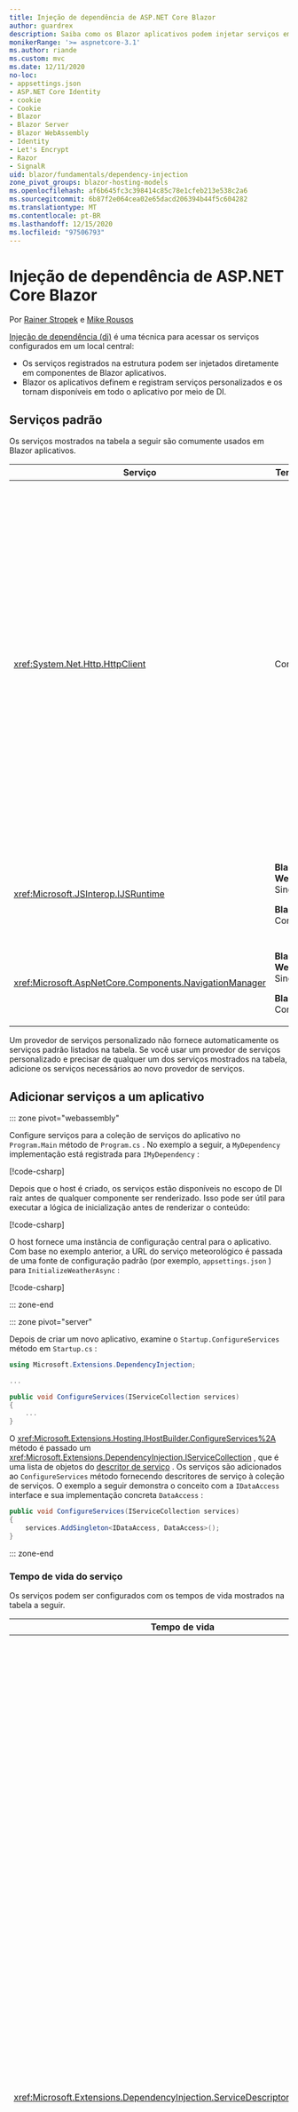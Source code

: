 ```yaml
---
title: Injeção de dependência de ASP.NET Core Blazor
author: guardrex
description: Saiba como os Blazor aplicativos podem injetar serviços em componentes.
monikerRange: '>= aspnetcore-3.1'
ms.author: riande
ms.custom: mvc
ms.date: 12/11/2020
no-loc:
- appsettings.json
- ASP.NET Core Identity
- cookie
- Cookie
- Blazor
- Blazor Server
- Blazor WebAssembly
- Identity
- Let's Encrypt
- Razor
- SignalR
uid: blazor/fundamentals/dependency-injection
zone_pivot_groups: blazor-hosting-models
ms.openlocfilehash: af6b645fc3c398414c85c78e1cfeb213e538c2a6
ms.sourcegitcommit: 6b87f2e064cea02e65dacd206394b44f5c604282
ms.translationtype: MT
ms.contentlocale: pt-BR
ms.lasthandoff: 12/15/2020
ms.locfileid: "97506793"
---
```

# <a name="aspnet-core-no-locblazor-dependency-injection"></a>Injeção de dependência de ASP.NET Core Blazor

Por [Rainer Stropek](https://www.timecockpit.com) e [Mike Rousos](https://github.com/mjrousos)

[Injeção de dependência (di)](xref:fundamentals/dependency-injection) é uma técnica para acessar os serviços configurados em um local central:

* Os serviços registrados na estrutura podem ser injetados diretamente em componentes de Blazor aplicativos.
* Blazor os aplicativos definem e registram serviços personalizados e os tornam disponíveis em todo o aplicativo por meio de DI.

## <a name="default-services"></a>Serviços padrão

Os serviços mostrados na tabela a seguir são comumente usados em Blazor aplicativos.

| Serviço | Tempo de vida | Descrição |
| ------- | -------- | ----------- |
| <xref:System.Net.Http.HttpClient> | Com escopo | <p>Fornece métodos para enviar solicitações HTTP e receber respostas HTTP de um recurso identificado por um URI.</p><p>A instância do <xref:System.Net.Http.HttpClient> em um Blazor WebAssembly aplicativo usa o navegador para manipular o tráfego HTTP em segundo plano.</p><p>Blazor Server os aplicativos não incluem um <xref:System.Net.Http.HttpClient> configurado como um serviço por padrão. Forneça um <xref:System.Net.Http.HttpClient> para um Blazor Server aplicativo.</p><p>Para obter mais informações, consulte <xref:blazor/call-web-api>.</p><p>Um <xref:System.Net.Http.HttpClient> é registrado como um serviço com escopo, não singleton. Para obter mais informações, consulte a seção [tempo de vida do serviço](#service-lifetime) .</p> |
| <xref:Microsoft.JSInterop.IJSRuntime> | <p>**Blazor WebAssembly**: Singleton</p><p>**Blazor Server**: Com escopo</p> | Representa uma instância de um tempo de execução JavaScript em que as chamadas JavaScript são expedidas. Para obter mais informações, consulte <xref:blazor/call-javascript-from-dotnet>. |
| <xref:Microsoft.AspNetCore.Components.NavigationManager> | <p>**Blazor WebAssembly**: Singleton</p><p>**Blazor Server**: Com escopo</p> | Contém auxiliares para trabalhar com URIs e estado de navegação. Para obter mais informações, consulte [URI e auxiliares de estado de navegação](xref:blazor/fundamentals/routing#uri-and-navigation-state-helpers). |

Um provedor de serviços personalizado não fornece automaticamente os serviços padrão listados na tabela. Se você usar um provedor de serviços personalizado e precisar de qualquer um dos serviços mostrados na tabela, adicione os serviços necessários ao novo provedor de serviços.

## <a name="add-services-to-an-app"></a>Adicionar serviços a um aplicativo

::: zone pivot="webassembly"

Configure serviços para a coleção de serviços do aplicativo no `Program.Main` método de `Program.cs` . No exemplo a seguir, a `MyDependency` implementação está registrada para `IMyDependency` :

[!code-csharp[](dependency-injection/samples_snapshot/Program1.cs?highlight=7)]

Depois que o host é criado, os serviços estão disponíveis no escopo de DI raiz antes de qualquer componente ser renderizado. Isso pode ser útil para executar a lógica de inicialização antes de renderizar o conteúdo:

[!code-csharp[](dependency-injection/samples_snapshot/Program2.cs?highlight=7,12-13)]

O host fornece uma instância de configuração central para o aplicativo. Com base no exemplo anterior, a URL do serviço meteorológico é passada de uma fonte de configuração padrão (por exemplo, `appsettings.json` ) para `InitializeWeatherAsync` :

[!code-csharp[](dependency-injection/samples_snapshot/Program3.cs?highlight=13-14)]

::: zone-end

::: zone pivot="server"

Depois de criar um novo aplicativo, examine o `Startup.ConfigureServices` método em `Startup.cs` :

```csharp
using Microsoft.Extensions.DependencyInjection;

...

public void ConfigureServices(IServiceCollection services)
{
    ...
}
```

O <xref:Microsoft.Extensions.Hosting.IHostBuilder.ConfigureServices%2A> método é passado um <xref:Microsoft.Extensions.DependencyInjection.IServiceCollection> , que é uma lista de objetos do [descritor de serviço](xref:Microsoft.Extensions.DependencyInjection.ServiceDescriptor) . Os serviços são adicionados ao `ConfigureServices` método fornecendo descritores de serviço à coleção de serviços. O exemplo a seguir demonstra o conceito com a `IDataAccess` interface e sua implementação concreta `DataAccess` :

```csharp
public void ConfigureServices(IServiceCollection services)
{
    services.AddSingleton<IDataAccess, DataAccess>();
}
```

::: zone-end

### <a name="service-lifetime"></a>Tempo de vida do serviço

Os serviços podem ser configurados com os tempos de vida mostrados na tabela a seguir.

| Tempo de vida | Descrição |
| -------- | ----------- |
| <xref:Microsoft.Extensions.DependencyInjection.ServiceDescriptor.Scoped%2A> | <p>Blazor WebAssembly Atualmente, os aplicativos não têm um conceito de escopos de DI. `Scoped`-serviços registrados se comportam como `Singleton` serviços.</p><p>O Blazor Server modelo de hospedagem dá suporte ao `Scoped` tempo de vida entre solicitações HTTP, mas não em mensagens de conexão/circuito SingalR entre componentes que são carregados no cliente. A Razor parte páginas ou MVC do aplicativo trata os serviços com escopo normalmente e recria os serviços em *cada solicitação HTTP* ao navegar entre páginas ou exibições, ou de uma página ou exibição para um componente. Os serviços com escopo não são reconstruídos ao navegar entre componentes no cliente, em que a comunicação com o servidor ocorre pela SignalR conexão do circuito do usuário, não por meio de solicitações HTTP. Nos cenários de componente a seguir no cliente, os serviços com escopo são reconstruídos porque um novo circuito é criado para o usuário:</p><ul><li>O usuário fecha a janela do navegador. O usuário abre uma nova janela e navega de volta para o aplicativo.</li><li>O usuário fecha a última guia do aplicativo em uma janela do navegador. O usuário abre uma nova guia e navega de volta para o aplicativo.</li><li>O usuário seleciona o botão recarregar/atualizar do navegador.</li></ul><p>Para obter mais informações sobre como preservar o estado do usuário entre serviços com escopo em Blazor Server aplicativos, consulte <xref:blazor/hosting-models?pivots=server> .</p> |
| <xref:Microsoft.Extensions.DependencyInjection.ServiceDescriptor.Singleton%2A> | DI cria uma *única instância* do serviço. Todos os componentes que exigem um `Singleton` serviço recebem uma instância do mesmo serviço. |
| <xref:Microsoft.Extensions.DependencyInjection.ServiceDescriptor.Transient%2A> | Sempre que um componente Obtém uma instância de um `Transient` serviço do contêiner de serviço, ele recebe uma *nova instância* do serviço. |

O sistema de DI é baseado no sistema de injeção de ASP.NET Core. Para obter mais informações, consulte <xref:fundamentals/dependency-injection>.

## <a name="request-a-service-in-a-component"></a>Solicitar um serviço em um componente

Depois que os serviços forem adicionados à coleção de serviços, insira os serviços nos componentes usando a diretiva de [ \@ inserção](xref:mvc/views/razor#inject) Razor . [`@inject`](xref:mvc/views/razor#inject) tem dois parâmetros:

* Tipo: o tipo do serviço a injetar.
* Propriedade: o nome da propriedade que recebe o serviço de aplicativo injetado. A propriedade não requer criação manual. O compilador cria a propriedade.

Para obter mais informações, consulte <xref:mvc/views/dependency-injection>.

Use várias [`@inject`](xref:mvc/views/razor#inject) instruções para injetar serviços diferentes.

O exemplo a seguir mostra como usar [`@inject`](xref:mvc/views/razor#inject) . A implementação do serviço `Services.IDataAccess` é injetada na Propriedade do componente `DataRepository` . Observe como o código está usando apenas a `IDataAccess` abstração:

[!code-razor[](dependency-injection/samples_snapshot/CustomerList.razor?highlight=2-3,20)]

Internamente, a propriedade gerada ( `DataRepository` ) usa o [`[Inject]`](xref:Microsoft.AspNetCore.Components.InjectAttribute) atributo. Normalmente, esse atributo não é usado diretamente. Se uma classe base for necessária para componentes e propriedades injetadas também forem necessárias para a classe base, adicione manualmente o [`[Inject]`](xref:Microsoft.AspNetCore.Components.InjectAttribute) atributo:

```csharp
using Microsoft.AspNetCore.Components;

public class ComponentBase : IComponent
{
    [Inject]
    protected IDataAccess DataRepository { get; set; }

    ...
}
```

Em componentes derivados da classe base, a [`@inject`](xref:mvc/views/razor#inject) diretiva não é necessária. O <xref:Microsoft.AspNetCore.Components.InjectAttribute> da classe base é suficiente:

```razor
@page "/demo"
@inherits ComponentBase

<h1>Demo Component</h1>
```

## <a name="use-di-in-services"></a>Usar DI em serviços

Serviços complexos podem exigir serviços adicionais. No exemplo a seguir, `DataAccess` requer o <xref:System.Net.Http.HttpClient> serviço padrão. [`@inject`](xref:mvc/views/razor#inject) (ou o [`[Inject]`](xref:Microsoft.AspNetCore.Components.InjectAttribute) atributo) não está disponível para uso em serviços. A *injeção de Construtor* deve ser usada em seu lugar. Os serviços necessários são adicionados adicionando parâmetros ao construtor do serviço. Quando DI cria o serviço, ele reconhece os serviços que ele requer no construtor e os fornece de acordo. No exemplo a seguir, o Construtor recebe um <xref:System.Net.Http.HttpClient> via di. <xref:System.Net.Http.HttpClient> é um serviço padrão.

```csharp
using System.Net.Http;

public class DataAccess : IDataAccess
{
    public DataAccess(HttpClient http)
    {
        ...
    }
}
```

Pré-requisitos para injeção de construtor:

* Um construtor deve existir cujos argumentos podem ser todos atendidos por DI. Parâmetros adicionais não cobertos por DI serão permitidos se eles especificarem valores padrão.
* O Construtor aplicável deve ser `public` .
* Um Construtor aplicável deve existir. No caso de uma ambiguidade, DI gera uma exceção.

## <a name="utility-base-component-classes-to-manage-a-di-scope"></a>Classes de componente base do utilitário para gerenciar um escopo de DI

Em aplicativos ASP.NET Core, os serviços com escopo normalmente são incluídos no escopo da solicitação atual. Depois que a solicitação for concluída, todos os serviços com escopo ou transitórios serão descartados pelo sistema de DI. Em Blazor Server aplicativos, o escopo da solicitação dura a duração da conexão do cliente, o que pode resultar em serviços transitórios e no escopo que vivem muito mais do que o esperado. Em Blazor WebAssembly aplicativos, os serviços registrados com um tempo de vida no escopo são tratados como singletons, portanto, eles vivem mais do que os serviços com escopo em aplicativos ASP.NET Core típicos.

> [!NOTE]
> Para detectar serviços descartáveis em um aplicativo, consulte a seção [detectar descartáveis transitórios](#detect-transient-disposables) .

Uma abordagem que limita um tempo de vida do serviço em Blazor aplicativos é o uso do <xref:Microsoft.AspNetCore.Components.OwningComponentBase> tipo. <xref:Microsoft.AspNetCore.Components.OwningComponentBase> é um tipo abstrato derivado de <xref:Microsoft.AspNetCore.Components.ComponentBase> que cria um escopo de di correspondente ao tempo de vida do componente. Usando esse escopo, é possível usar os serviços de DI com um tempo de vida de escopo e tê-los ativos, desde que o componente. Quando o componente é destruído, os serviços do provedor de serviço no escopo do componente também são descartados. Isso pode ser útil para serviços que:

* Deve ser reutilizado dentro de um componente, pois o tempo de vida transitório é inadequado.
* Não devem ser compartilhados entre componentes, pois o tempo de vida singleton é inadequado.

Duas versões do <xref:Microsoft.AspNetCore.Components.OwningComponentBase> tipo estão disponíveis:

* <xref:Microsoft.AspNetCore.Components.OwningComponentBase> é um filho abstrato e descartável do <xref:Microsoft.AspNetCore.Components.ComponentBase> tipo com uma <xref:Microsoft.AspNetCore.Components.OwningComponentBase.ScopedServices> propriedade protegida do tipo <xref:System.IServiceProvider> . Esse provedor pode ser usado para resolver serviços que têm o escopo definido para o tempo de vida do componente.

  Os serviços de DI injetados no componente usando [`@inject`](xref:mvc/views/razor#inject) ou o [`[Inject]`](xref:Microsoft.AspNetCore.Components.InjectAttribute) atributo não são criados no escopo do componente. Para usar o escopo do componente, os serviços devem ser resolvidos usando o <xref:Microsoft.Extensions.DependencyInjection.ServiceProviderServiceExtensions.GetRequiredService%2A> ou o <xref:System.IServiceProvider.GetService%2A> . Todos os serviços resolvidos usando o <xref:Microsoft.AspNetCore.Components.OwningComponentBase.ScopedServices> provedor têm suas dependências fornecidas do mesmo escopo.

  [!code-razor[](dependency-injection/samples_snapshot/Preferences.razor?highlight=3,20-21)]

* <xref:Microsoft.AspNetCore.Components.OwningComponentBase%601> deriva de <xref:Microsoft.AspNetCore.Components.OwningComponentBase> e adiciona uma <xref:Microsoft.AspNetCore.Components.OwningComponentBase%601.Service%2A> propriedade que retorna uma instância do do `T` provedor de injeção de escopo. Esse tipo é uma maneira conveniente de acessar serviços com escopo sem usar uma instância do <xref:System.IServiceProvider> quando há um serviço primário que o aplicativo requer do contêiner di usando o escopo do componente. A <xref:Microsoft.AspNetCore.Components.OwningComponentBase.ScopedServices> propriedade está disponível, portanto, o aplicativo pode obter serviços de outros tipos, se necessário.

  [!code-razor[](dependency-injection/samples_snapshot/Users.razor?highlight=3,5,8)]

## <a name="use-of-an-entity-framework-core-ef-core-dbcontext-from-di"></a>Uso de um Entity Framework Core (EF Core) DbContext de DI

Para obter mais informações, consulte <xref:blazor/blazor-server-ef-core>.

::: moniker range="< aspnetcore-5.0"

## <a name="detect-transient-disposables"></a>Detectar descartáveis transitórios

Os exemplos a seguir mostram como detectar serviços descartáveis indetectáveis em um aplicativo que deve usar o <xref:Microsoft.AspNetCore.Components.OwningComponentBase> . Para obter mais informações, consulte a seção [classes de componente base do utilitário para gerenciar um escopo de di](#utility-base-component-classes-to-manage-a-di-scope) .

::: zone pivot="webassembly"

`DetectIncorrectUsagesOfTransientDisposables.cs`:

[!code-csharp[](dependency-injection/samples_snapshot/3.x/transient-disposables/DetectIncorrectUsagesOfTransientDisposables-wasm.cs)]

O `TransientDisposable` no exemplo a seguir é detectado ( `Program.cs` ):

<!-- moniker range=">= aspnetcore-5.0"

[!code-csharp[](dependency-injection/samples_snapshot/5.x/transient-disposables/DetectIncorrectUsagesOfTransientDisposables-wasm-program.cs?highlight=6,9,17,22-25)]

moniker-end 

moniker range="< aspnetcore-5.0" -->

[!code-csharp[](dependency-injection/samples_snapshot/3.x/transient-disposables/DetectIncorrectUsagesOfTransientDisposables-wasm-program.cs?highlight=6,9,17,22-25)]

<!-- moniker-end -->

::: zone-end

::: zone pivot="server"

`DetectIncorrectUsagesOfTransientDisposables.cs`:

[!code-csharp[](dependency-injection/samples_snapshot/3.x/transient-disposables/DetectIncorrectUsagesOfTransientDisposables-server.cs)]

Adicione o namespace para <xref:Microsoft.Extensions.DependencyInjection?displayProperty=fullName> para `Program.cs` :

```csharp
using Microsoft.Extensions.DependencyInjection;
```

Em `Program.CreateHostBuilder` `Program.cs` :

[!code-csharp[](dependency-injection/samples_snapshot/3.x/transient-disposables/DetectIncorrectUsagesOfTransientDisposables-server-program.cs?highlight=3)]

O `TransientDependency` no exemplo a seguir é detectado ( `Startup.cs` ):

[!code-csharp[](dependency-injection/samples_snapshot/3.x/transient-disposables/DetectIncorrectUsagesOfTransientDisposables-server-startup.cs?highlight=6-8,11-32)]

::: zone-end

::: moniker-end

## <a name="additional-resources"></a>Recursos adicionais

* <xref:fundamentals/dependency-injection>
* [`IDisposable` Diretrizes para instâncias transitórias e compartilhadas](xref:fundamentals/dependency-injection#idisposable-guidance-for-transient-and-shared-instances)
* <xref:mvc/views/dependency-injection>
